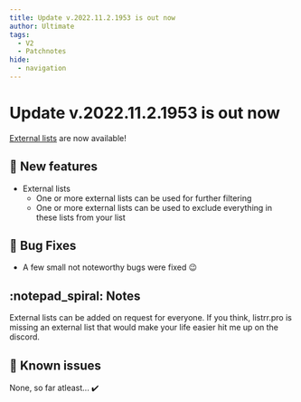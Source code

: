 ```yaml
---
title: Update v.2022.11.2.1953 is out now
author: Ultimate
tags:
  - V2
  - Patchnotes
hide:
  - navigation
---
```


# Update v.2022.11.2.1953 is out now

[External lists](/filters/external-lists) are now available!

## :rocket: New features
- External lists
    - One or more external lists can be used for further filtering
    - One or more external lists can be used to exclude everything in these lists from your list

## :bug: Bug Fixes
- A few small not noteworthy bugs were fixed :wink:

## :notepad_spiral: Notes
External lists can be added on request for everyone. If you think, listrr.pro is missing an external list that would make your life easier hit me up on the discord.

## :exploding_head: Known issues
None, so far atleast... :heavy_check_mark: